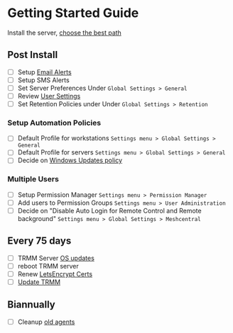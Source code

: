 
# Getting Started Guide

Install the server, [choose the best path](install_considerations.md)

## Post Install

* [ ] Setup [Email Alerts](functions/email_alert.md)
* [ ] Setup SMS Alerts
* [ ] Set Server Preferences Under `Global Settings > General`
* [ ] Review [User Settings](tipsntricks.md#customize-user-interface)
* [ ] Set Retention Policies under Under `Global Settings > Retention`

### Setup Automation Policies

* [ ] Default Profile for workstations `Settings menu > Global Settings > General`
* [ ] Default Profile for servers `Settings menu > Global Settings > General`
* [ ] Decide on [Windows Updates policy](howitallworks.md#windows-update-management)

### Multiple Users

* [ ] Setup Permission Manager `Settings menu > Permission Manager`
* [ ] Add users to Permission Groups `Settings menu > User Administration`
* [ ] Decide on "Disable Auto Login for Remote Control and Remote background" `Settings menu > Global Settings > Meshcentral`

## Every 75 days

* [ ] TRMM Server [OS updates](update_server.md/#video-walkthru)
* [ ] reboot TRMM server
* [ ] Renew [LetsEncrypt Certs](update_server.md#keeping-your-lets-encrypt-certificate-up-to-date)
* [ ] [Update TRMM](update_server.md#updating-to-the-latest-rmm-version)

## Biannually

* [ ] Cleanup [old agents](management_cmds.md#bulk-delete-old-agents-by-last-checkin-date-or-agent-version)
